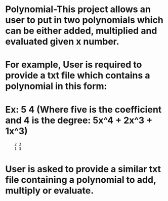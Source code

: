 # Polynomial-This project allows an user to put in two polynomials which can be either added, multiplied and evaluated given x number.
# For example, User is required to provide a txt file which contains a polynomial in this form:
  # Ex: 5 4 (Where five is the coefficient and 4 is the degree: 5x^4 + 2x^3 + 1x^3)
        2 3 
        1 3 
# User is asked to provide a similar txt file containing a polynomial to add, multiply or evaluate.
